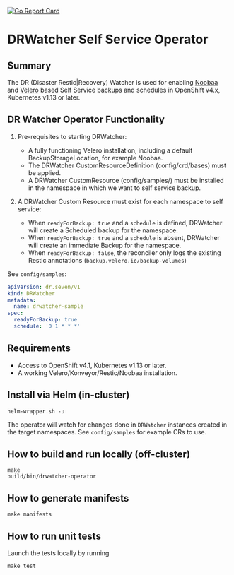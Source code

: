 [![Go Report Card](https://goreportcard.com/badge/github.com/rflorenc/drwatcher-operator)](https://goreportcard.com/report/github.com/rflorenc/drwatcher-operator)

# DRWatcher Self Service Operator

## Summary

The DR (Disaster Restic|Recovery) Watcher is used for enabling [Noobaa](https://www.noobaa.io/) and [Velero](https://velero.io/) based Self Service backups and schedules in OpenShift v4.x, Kubernetes v1.13 or later.

## DR Watcher Operator Functionality

1. Pre-requisites to starting DRWatcher:
    + A fully functioning Velero installation, including a default BackupStorageLocation, for example Noobaa.
    + The DRWatcher CustomResourceDefinition (config/crd/bases) must be applied.
    + A DRWatcher CustomResource (config/samples/) must be installed in the namespace in which we want to self service backup.

2. A DRWatcher Custom Resource must exist for each namespace to self service:
    + When `readyForBackup: true` and a `schedule` is defined, DRWatcher will create a Scheduled backup for the namespace.
    + When `readyForBackup: true` and a `schedule` is absent, DRWatcher will create an immediate Backup for the namespace.
    + When `readyForBackup: false`, the reconciler only logs the existing Restic annotations (`backup.velero.io/backup-volumes`)

See `config/samples`:

```yaml
apiVersion: dr.seven/v1
kind: DRWatcher
metadata:
  name: drwatcher-sample
spec:
  readyForBackup: true
  schedule: '0 1 * * *'
```

## Requirements

+ Access to OpenShift v4.1, Kubernetes v1.13 or later.
+ A working Velero/Konveyor/Restic/Noobaa installation.

## Install via Helm (in-cluster)

```shell
helm-wrapper.sh -u
```

The operator will watch for changes done in `DRWatcher` instances created in the target namespaces.
See `config/samples` for example CRs to use.

## How to build and run locally (off-cluster)

```shell
make
build/bin/drwatcher-operator
```

## How to generate manifests

```shell
make manifests
```

## How to run unit tests

Launch the tests locally by running

```shell
make test
```
